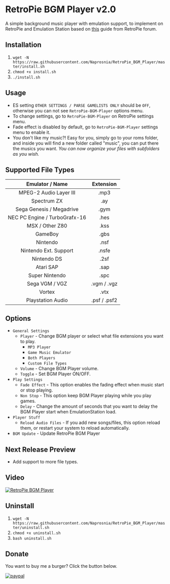 # RetroPie BGM Player v2.0
A simple background music player with emulation support, to implement on RetroPie and Emulation Station based on [this](https://retropie.org.uk/forum/topic/9133/quick-and-easy-guide-for-adding-music-to-emulatonstation-on-retropie-noob-friendly) guide from RetroPie forum.

## Installation
1. `wget -N https://raw.githubusercontent.com/Naprosnia/RetroPie_BGM_Player/master/install.sh`
2. `chmod +x install.sh`
3. `./install.sh`

## Usage
* ES setting `OTHER SETTINGS / PARSE GAMELISTS ONLY` should be `OFF`, otherwise you can not see `RetroPie-BGM-Player` options menu.
* To change settings, go to `RetroPie-BGM-Player` on RetroPie settings menu.
* Fade effect is disabled by default, go to `RetroPie-BGM-Player` settings menu to enable it.
* You don't like my music?! Easy for you, simply go to your roms folder, and inside you will find a new folder called "music", you can put there the musics you want. *You can now organize your files with subfolders as you wish.*

## Supported File Types
Emulator / Name | Extension
:---: | :---:
MPEG-2 Audio Layer III | .mp3
Spectrum ZX | .ay
Sega Genesis / Megadrive | .gym
NEC PC Engine / TurboGrafx-16 | .hes
MSX / Other Z80 | .kss
GameBoy | .gbs
Nintendo | .nsf
Nintendo Ext. Support | .nsfe
Nintendo DS | .2sf
Atari SAP | .sap
Super Nintendo | .spc
Sega VGM / VGZ | .vgm / .vgz
Vortex | .vtx
Playstation Audio | .psf / .psf2

## Options
* `General Settings`
  * `Player` - Change BGM player or select what file extensions you want to play.
    * `MP3 Player`
    * `Game Music Emulator`
    * `Both Players`
    * `Custom File Types`
  * `Volume` - Change BGM Player volume.
  * `Toggle` - Set BGM Player ON/OFF.
* `Play Settings`
  * `Fade Effect` - This option enables the fading effect when music start or stop playing.
  * `Non Stop` - This option keep BGM Player playing while you play games.
  * `Delay` - Change the amount of seconds that you want to delay the BGM Player start when EmulationStation load.
* `Player Stuff`
  * `Reload Audio Files` - If you add new songs/files, this option reload them, or restart your system to reload automatically.
* `BGM Update` - Update RetroPie BGM Player

## Next Release Preview
* Add support to more file types.

## Video
[![RetroPie BGM Player](https://img.youtube.com/vi/5G6uRU2iSRA/0.jpg)](https://www.youtube.com/watch?v=5G6uRU2iSRA)

## Uninstall
1. `wget -N https://raw.githubusercontent.com/Naprosnia/RetroPie_BGM_Player/master/uninstall.sh`
2. `chmod +x uninstall.sh`
3. `bash uninstall.sh`

## Donate
You want to buy me a burger? Click the button below.

[![paypal](https://www.paypalobjects.com/en_US/i/btn/btn_donate_SM.gif)](https://www.paypal.me/naprosnia)
